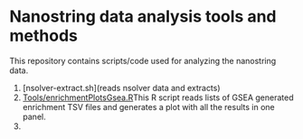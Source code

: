 # Nanostring data analysis tools and methods
This repository contains scripts/code used for analyzing the nanostring data.
1. [nsolver-extract.sh](reads nsolver data and extracts)
2. [Tools/enrichmentPlotsGsea.R](Tools/enrichmentPlotsGsea.R)This R script reads lists of GSEA generated enrichment TSV files and generates a plot with all the results in one panel.
3. 
